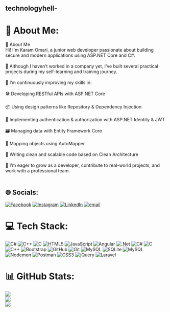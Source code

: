 ## technologyhell-
# 💫 About Me:
👋 About Me<br>Hi! I'm Karam Omari, a junior web developer passionate about building secure and modern applications using ASP.NET Core and C#.<br><br>💼 Although I haven’t worked in a company yet, I’ve built several practical projects during my self-learning and training journey.<br><br>🚀 I’m continuously improving my skills in:<br><br>🛠️ Developing RESTful APIs with ASP.NET Core<br><br>📦 Using design patterns like Repository & Dependency Injection<br><br>🔐 Implementing authentication & authorization with ASP.NET Identity & JWT<br><br>🗃️ Managing data with Entity Framework Core<br><br>🔄 Mapping objects using AutoMapper<br><br>🧹 Writing clean and scalable code based on Clean Architecture<br><br>🌱 I'm eager to grow as a developer, contribute to real-world projects, and work with a professional team.<br><br>


## 🌐 Socials:
[![Facebook](https://img.shields.io/badge/Facebook-%231877F2.svg?logo=Facebook&logoColor=white)](https://facebook.com/https://www.facebook.com/share/15qG6pJtLS/) [![Instagram](https://img.shields.io/badge/Instagram-%23E4405F.svg?logo=Instagram&logoColor=white)](https://instagram.com/https://l.facebook.com/l.php?u=https%3A%2F%2Fwww.instagram.com%2Fkaram_alomari_2001%3Figsh%3Dc3ljNWhoYmE2Nmtl%26fbclid%3DIwZXh0bgNhZW0CMTAAAR6gAMiIpnkNoMiK500DbuaHNJ3wAARhQwhLnkteJpGXNPHIGFftvIQYlaKioA_aem_m-dqFbUtsLbyIl-wJ9w4Vw&h=AT1I4LqLFbJnCz7ShA2gccBAz_tmANgLGKHSxao95Wt2r_grlmwf_o_cbBAuJKidj6x7JwmLfw6fmHKv5HyIT3OCkd8MprZ7MDsL0qWl0yTwSqhwfzFLqB5-vK3PQ0vHKmZOsA) [![LinkedIn](https://img.shields.io/badge/LinkedIn-%230077B5.svg?logo=linkedin&logoColor=white)](https://linkedin.com/in/https://l.facebook.com/l.php?u=https%3A%2F%2Fwww.linkedin.com%2Fin%2Fkaram-alomari-9a00952b2%3Futm_source%3Dshare%26utm_campaign%3Dshare_via%26utm_content%3Dprofile%26utm_medium%3Dandroid_app%26fbclid%3DIwZXh0bgNhZW0CMTAAAR6CIPlJH5Wb2EuC-3uedPBA9KjMneC1tyG37q5j_d130kLRdptPbGWhPN9VjQ_aem_9ZfMTUxVHN4uN-SDtKAv0g&h=AT1I4LqLFbJnCz7ShA2gccBAz_tmANgLGKHSxao95Wt2r_grlmwf_o_cbBAuJKidj6x7JwmLfw6fmHKv5HyIT3OCkd8MprZ7MDsL0qWl0yTwSqhwfzFLqB5-vK3PQ0vHKmZOsA) [![email](https://img.shields.io/badge/Email-D14836?logo=gmail&logoColor=white)](mailto:karamomari20010@gmali.com) 

# 💻 Tech Stack:
![C#](https://img.shields.io/badge/c%23-%23239120.svg?style=for-the-badge&logo=csharp&logoColor=white) ![C++](https://img.shields.io/badge/c++-%2300599C.svg?style=for-the-badge&logo=c%2B%2B&logoColor=white) ![C](https://img.shields.io/badge/c-%2300599C.svg?style=for-the-badge&logo=c&logoColor=white) ![HTML5](https://img.shields.io/badge/html5-%23E34F26.svg?style=for-the-badge&logo=html5&logoColor=white) ![JavaScript](https://img.shields.io/badge/javascript-%23323330.svg?style=for-the-badge&logo=javascript&logoColor=%23F7DF1E) ![Angular](https://img.shields.io/badge/angular-%23DD0031.svg?style=for-the-badge&logo=angular&logoColor=white) ![.Net](https://img.shields.io/badge/.NET-5C2D91?style=for-the-badge&logo=.net&logoColor=white) ![C#](https://img.shields.io/badge/c%23-%23239120.svg?style=for-the-badge&logo=csharp&logoColor=white) ![C](https://img.shields.io/badge/c-%2300599C.svg?style=for-the-badge&logo=c&logoColor=white) ![C++](https://img.shields.io/badge/c++-%2300599C.svg?style=for-the-badge&logo=c%2B%2B&logoColor=white) ![Bootstrap](https://img.shields.io/badge/bootstrap-%238511FA.svg?style=for-the-badge&logo=bootstrap&logoColor=white) ![GitHub](https://img.shields.io/badge/github-%23121011.svg?style=for-the-badge&logo=github&logoColor=white) ![Git](https://img.shields.io/badge/git-%23F05033.svg?style=for-the-badge&logo=git&logoColor=white) ![MySQL](https://img.shields.io/badge/mysql-4479A1.svg?style=for-the-badge&logo=mysql&logoColor=white) ![SQLite](https://img.shields.io/badge/sqlite-%2307405e.svg?style=for-the-badge&logo=sqlite&logoColor=white) ![MySQL](https://img.shields.io/badge/mysql-4479A1.svg?style=for-the-badge&logo=mysql&logoColor=white) ![Nodemon](https://img.shields.io/badge/NODEMON-%23323330.svg?style=for-the-badge&logo=nodemon&logoColor=%BBDEAD) ![Postman](https://img.shields.io/badge/Postman-FF6C37?style=for-the-badge&logo=postman&logoColor=white) ![CSS3](https://img.shields.io/badge/css3-%231572B6.svg?style=for-the-badge&logo=css3&logoColor=white) ![jQuery](https://img.shields.io/badge/jquery-%230769AD.svg?style=for-the-badge&logo=jquery&logoColor=white) ![Laravel](https://img.shields.io/badge/laravel-%23FF2D20.svg?style=for-the-badge&logo=laravel&logoColor=white)
# 📊 GitHub Stats:
![](https://github-readme-stats.vercel.app/api?username=karamomari&theme=dark&hide_border=false&include_all_commits=true&count_private=false)<br/>
![](https://nirzak-streak-stats.vercel.app/?user=karamomari&theme=dark&hide_border=false)<br/>
![](https://github-readme-stats.vercel.app/api/top-langs/?username=karamomari&theme=dark&hide_border=false&include_all_commits=true&count_private=false&layout=compact)

<!-- Proudly created with GPRM ( https://gprm.itsvg.in ) -->
